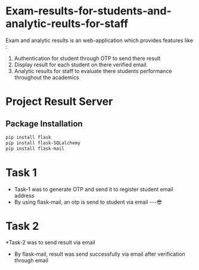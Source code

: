 # Exam-results-for-students-and-analytic-reults-for-staff

Exam and analytic results is an web-application which provides features like :
1) Authentication for student through OTP to send there result 
2) Display result for each student on there verified email.
3) Analytic results for staff to evaluate there students performance throughout the academics  



# Project Result Server

## Package Installation

```bash
pip install flask 
pip install flask-SQLalchemy
pip install flask-mail
```

# Task 1
* Task-1 was to generate OTP and send it to register student email address
* By using flask-mail, an otp is send to student via email ---:sunglasses:

# Task 2 
*Task-2 was to send result via email
* By flask-mail, result was send successfully via email after verification through email
